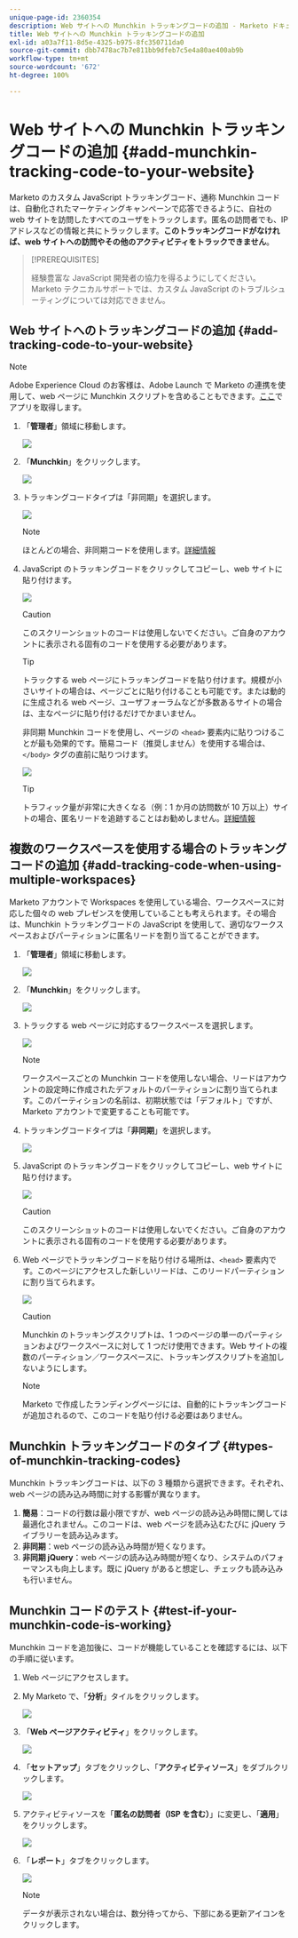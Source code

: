 ```yaml
---
unique-page-id: 2360354
description: Web サイトへの Munchkin トラッキングコードの追加 - Marketo ドキュメント - 製品ドキュメント
title: Web サイトへの Munchkin トラッキングコードの追加
exl-id: a03a7f11-8d5e-4325-b975-8fc350711da0
source-git-commit: dbb7478ac7b7e811bb9dfeb7c5e4a80ae400ab9b
workflow-type: tm+mt
source-wordcount: '672'
ht-degree: 100%

---
```


# Web サイトへの Munchkin トラッキングコードの追加 {#add-munchkin-tracking-code-to-your-website}

Marketo のカスタム JavaScript トラッキングコード、通称 Munchkin コードは、自動化されたマーケティングキャンペーンで応答できるように、自社の web サイトを訪問したすべてのユーザをトラックします。匿名の訪問者でも、IP アドレスなどの情報と共にトラックします。**このトラッキングコードがなければ、web サイトへの訪問やその他のアクティビティをトラックできません**。

>[!PREREQUISITES]
>
>経験豊富な JavaScript 開発者の協力を得るようにしてください。Marketo テクニカルサポートでは、カスタム JavaScript のトラブルシューティングについては対応できません。

## Web サイトへのトラッキングコードの追加 {#add-tracking-code-to-your-website}

>[!NOTE]
>
>Adobe Experience Cloud のお客様は、Adobe Launch で Marketo の連携を使用して、web ページに Munchkin スクリプトを含めることもできます。[ここ](https://www.adobeexchange.com/experiencecloud.details.101054.html)でアプリを取得します。

1. 「**管理者**」領域に移動します。

   ![](assets/add-munchkin-tracking-code-to-your-website-1.png)

1. 「**Munchkin**」をクリックします。

   ![](assets/add-munchkin-tracking-code-to-your-website-2.png)

1. トラッキングコードタイプは「非同期」を選択します。

   ![](assets/add-munchkin-tracking-code-to-your-website-3.png)

   >[!NOTE]
   >
   >ほとんどの場合、非同期コードを使用します。[詳細情報](#types-of-munchkin-tracking-codes)

1. JavaScript のトラッキングコードをクリックしてコピーし、web サイトに貼り付けます。

   ![](assets/add-munchkin-tracking-code-to-your-website-4.png)

   >[!CAUTION]
   >
   >このスクリーンショットのコードは使用しないでください。ご自身のアカウントに表示される固有のコードを使用する必要があります。

   >[!TIP]
   >
   >トラックする web ページにトラッキングコードを貼り付けます。規模が小さいサイトの場合は、ページごとに貼り付けることも可能です。または動的に生成される web ページ、ユーザフォーラムなどが多数あるサイトの場合は、主なページに貼り付けるだけでかまいません。

   非同期 Munchkin コードを使用し、ページの `<head>` 要素内に貼りつけることが最も効果的です。簡易コード（推奨しません）を使用する場合は、`</body>` タグの直前に貼りつけます。

   ![](assets/add-munchkin-tracking-code-to-your-website-5.png)

   >[!TIP]
   >
   >トラフィック量が非常に大きくなる（例：1 か月の訪問数が 10 万以上）サイトの場合、匿名リードを追跡することはお勧めしません。[詳細情報](https://developers.marketo.com/documentation/websites/lead-tracking-munchkin-js/)

## 複数のワークスペースを使用する場合のトラッキングコードの追加 {#add-tracking-code-when-using-multiple-workspaces}

Marketo アカウントで Workspaces を使用している場合、ワークスペースに対応した個々の web プレゼンスを使用していることも考えられます。その場合は、Munchkin トラッキングコードの JavaScript を使用して、適切なワークスペースおよびパーティションに匿名リードを割り当てることができます。

1. 「**管理者**」領域に移動します。

   ![](assets/add-munchkin-tracking-code-to-your-website-6.png)

1. 「**Munchkin**」をクリックします。

   ![](assets/add-munchkin-tracking-code-to-your-website-7.png)

1. トラックする web ページに対応するワークスペースを選択します。

   ![](assets/add-munchkin-tracking-code-to-your-website-8.png)

   >[!NOTE]
   >
   >ワークスペースごとの Munchkin コードを使用しない場合、リードはアカウントの設定時に作成されたデフォルトのパーティションに割り当てられます。このパーティションの名前は、初期状態では「デフォルト」ですが、Marketo アカウントで変更することも可能です。

1. トラッキングコードタイプは「**非同期**」を選択します。

   ![](assets/add-munchkin-tracking-code-to-your-website-9.png)

1. JavaScript のトラッキングコードをクリックしてコピーし、web サイトに貼り付けます。

   ![](assets/add-munchkin-tracking-code-to-your-website-10.png)

   >[!CAUTION]
   >
   >このスクリーンショットのコードは使用しないでください。ご自身のアカウントに表示される固有のコードを使用する必要があります。

1. Web ページでトラッキングコードを貼り付ける場所は、`<head>` 要素内です。このページにアクセスした新しいリードは、このリードパーティションに割り当てられます。

   ![](assets/add-munchkin-tracking-code-to-your-website-11.png)

   >[!CAUTION]
   >
   >Munchkin のトラッキングスクリプトは、1 つのページの単一のパーティションおよびワークスペースに対して 1 つだけ使用できます。Web サイトの複数のパーティション／ワークスペースに、トラッキングスクリプトを追加しないようにします。

   >[!NOTE]
   >
   >Marketo で作成したランディングページには、自動的にトラッキングコードが追加されるので、このコードを貼り付ける必要はありません。

## Munchkin トラッキングコードのタイプ {#types-of-munchkin-tracking-codes}

Munchkin トラッキングコードは、以下の 3 種類から選択できます。それぞれ、web ページの読み込み時間に対する影響が異なります。

1. **簡易**：コードの行数は最小限ですが、web ページの読み込み時間に関しては最適化されません。このコードは、web ページを読み込むたびに jQuery ライブラリーを読み込みます。
1. **非同期**：web ページの読み込み時間が短くなります。
1. **非同期 jQuery**：web ページの読み込み時間が短くなり、システムのパフォーマンスも向上します。既に jQuery があると想定し、チェックも読み込みも行いません。

## Munchkin コードのテスト {#test-if-your-munchkin-code-is-working}

Munchkin コードを追加後に、コードが機能していることを確認するには、以下の手順に従います。

1. Web ページにアクセスします。

1. My Marketo で、「**分析**」タイルをクリックします。

   ![](assets/add-munchkin-tracking-code-to-your-website-12.png)

1. 「**Web ページアクティビティ**」をクリックします。

   ![](assets/add-munchkin-tracking-code-to-your-website-13.png)

1. 「**セットアップ**」タブをクリックし、「**アクティビティソース**」をダブルクリックします。

   ![](assets/add-munchkin-tracking-code-to-your-website-14.png)

1. アクティビティソースを「**匿名の訪問者（ISP を含む）**」に変更し、「**適用**」をクリックします。

   ![](assets/add-munchkin-tracking-code-to-your-website-15.png)

1. 「**レポート**」タブをクリックします。

   ![](assets/add-munchkin-tracking-code-to-your-website-16.png)

   >[!NOTE]
   >
   >データが表示されない場合は、数分待ってから、下部にある更新アイコンをクリックします。
